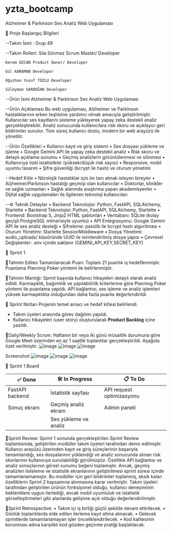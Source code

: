# yzta_bootcamp


Alzheimer & Parkinson Ses Analiz Web Uygulaması

🚀 Proje Başlangıç Bilgileri

--Takım İsmi : Grup 49

--Takım Rolleri:
    Sıla Sönmez	Scrum Master/ Developer
    
    Kerem ÖZCAN	Product Owner/ Developer
    
    Gül KARAMAN	Developer
    
    Oğuzhan Yusuf TOZLU	Developer
    
    Süleyman SARDOĞAN Developer
    
    
--Ürün İsmi
Alzheimer & Parkinson Ses Analiz Web Uygulaması

--Ürün Açıklaması
Bu web uygulaması, Alzheimer ve Parkinson hastalıklarının erken teşhisine yardımcı olmak amacıyla geliştirilmiştir. Kullanıcılar ses kayıtlarını sisteme yükleyerek yapay zeka destekli analiz gerçekleştirebilir. Analiz sonucunda kullanıcılara risk skoru ve açıklayıcı geri bildirimler sunulur. Tüm süreç kullanıcı dostu, modern bir web arayüzü ile yönetilir.

--Ürün Özellikleri
•	Kullanıcı kayıt ve giriş sistemi
•	Ses dosyası yükleme ve işleme
•	Google Gemini API ile yapay zeka destekli analiz
•	Risk skoru ve detaylı açıklama sunumu
•	Geçmiş analizlerin görüntülenmesi ve silinmesi
•	 Kullanıcıya özel istatistikler (yüksek/düşük risk sayısı)
•	Responsive, mobil uyumlu tasarım
•	 Şifre güvenliği (bcrypt ile hash) ve oturum yönetimi

--Hedef Kitle
•	 Nörolojik hastalıklar için ön tanı almak isteyen bireyler
•	Alzheimer/Parkinson hastalığı geçmişi olan kullanıcılar
•	 Doktorlar, klinikler ve sağlık uzmanları
•	 Sağlık alanında araştırma yapan akademisyenler
•	Dijital sağlık uygulamaları ile ilgilenen teknoloji kullanıcıları

--⚙️ Teknik Detaylar
•	Backend Teknolojisi: Python, FastAPI, SQLAlchemy, Starlette
•	Backend Teknolojisi: Python, FastAPI, SQLAlchemy, Starlette
•	Frontend: Bootstrap 5, Jinja2 HTML şablonları
•	Veritabanı: SQLite (kolay geçişli PostgreSQL mimarisiyle uyumlu)
•	API Entegrasyonu: Google Gemini API ile ses analiz desteği
•	Şifreleme: passlib ile bcrypt hash algoritması
•	Oturum Yönetimi: Starlette SessionMiddleware
•	Dosya Yönetimi: audio_uploads/ klasöründe UUID ile isimlendirilmiş dosya yapısı
•	Çevresel Değişkenler: .env içinde saklanır (GEMINI_API_KEY,SECRET_KEY)

📝 Sprint 1

📌Tahmin Edilen Tamamlanacak Puan:
Toplam 21 puanlık iş hedeflenmiştir. Puanlama Planning Poker yöntemi ile belirlenmiştir.

📌Tahmin Mantığı:
Sprint başında kullanıcı hikayeleri detaylı olarak analiz edildi. Karmaşıklık, bağımlılık ve yapılabilirlik kriterlerine göre Planning Poker yöntemi ile puanlama yapıldı. API bağlantısı, ses işleme ve analiz işlemleri yüksek karmaşıklıkta olduğundan daha fazla puanla değerlendirildi.


📌 Sprint Notları
Projenin temel amacı ve hedef kitlesi belirlendi.
- Takım üyeleri arasında görev dağılımı yapıldı.
- Kullanıcı hikayeleri (user story) oluşturularak **Product Backlog** içine yazıldı.


📌Daily/Weekly Scrum:
Haftanın bir veya iki günü müsaitlik durumuna göre Google Meet üzerinden en az 1 saatlik toplantılar gerçekleştirildi. Aşağıda özet verilmiştir:
![image](https://github.com/user-attachments/assets/675e3d37-9c73-45fe-bc53-39744a3680ca)
![image](https://github.com/user-attachments/assets/29f2e3f8-bb48-4332-9074-d0ccf86dfcc3)
![image](https://github.com/user-attachments/assets/fa6187b4-cdeb-4e47-af88-7fcae9f48f68)

Screenshot
![image](https://github.com/user-attachments/assets/21ce3267-320d-4cae-af23-b3f351278743)
![image](https://github.com/user-attachments/assets/9f4b8fa5-561e-417d-9f54-ba6c4d98b0ea)
![image](https://github.com/user-attachments/assets/d00e86f1-76cc-4d5b-a172-cc2a79e0d172)

📌 Sprint 1 Board

| ✅ Done                      |  🛠 In Progress                         | 📋 To Do                |
|------------------------------ |---------------------------|---------------------------------------|
| FastAPI backend               | İstatistik sayfası        | API request optimizasyonu             |
|  Sonuç ekranı                 | Geçmiş analiz ekranı      | Admin paneli                          |
|                               |   Ses yükleme ve analiz   |        



📌Sprint Review:
Sprint 1 sonunda gerçekleştirilen Sprint Review toplantısında, geliştirilen modüller takım üyeleri tarafından demo edilmiştir. Kullanıcı arayüzü üzerinden kayıt ve giriş süreçlerinin başarıyla tamamlandığı, ses dosyalarının yüklendiği ve analiz sonucunda alınan risk skorlarının kullanıcıya sunulabildiği görülmüştür. Özellikle API bağlantısı ve analiz sonuçlarının görsel sunumu beğeni toplamıştır.
Ancak, geçmiş analizleri listeleme ve istatistik ekranlarının geliştirilmesi sprint süresi içinde tamamlanamamıştır. Bu modüller için geri bildirimler toplanmış, eksik kalan özelliklerin Sprint 2 kapsamına alınmasına karar verilmiştir.
Takım üyeleri tarafından geliştirilen ürünün fonksiyonel olduğu, kullanıcı deneyiminin beklentilere uygun ilerlediği, ancak mobil uyumluluk ve istatistik görselleştirmeleri gibi alanlarda gelişime açık olduğu değerlendirilmiştir.


📌Sprint Retrospective:
•	Takım içi iş birliği güçlü şekilde devam ettirilecek.
•	Günlük toplantılarda elde edilen ilerleme kayıt altına alınacak.
•	Gelecek sprintlerde tamamlanamayan işler önceliklendirilecek.
•	Kod kalitesinin korunması adına karşılıklı kod gözden geçirme pratiği başlatılacak.





